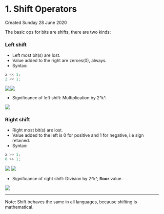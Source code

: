 # 1. Shift Operators
Created Sunday 28 June 2020

The basic ops for bits are shifts, there are two kinds:

### Left shift

- Left most bit(s) are lost.
- Value added to the right are zeroes(0), always.
- Syntax:

```c++
x << 1;
2 << 1;
```

![](/assets/1._Shift_Operators-image-1.png)![](/assets/1._Shift_Operators-image-2.png)

- Significance of left shift: Multiplication by 2^k^.

![](/assets/1._Shift_Operators-image-3.png)

### Right shift

- Right most bit(s) are lost.
- Value added to the left is 0 for positive and 1 for negative, i.e sign retained.
- Syntax:

```c++
x >> 1;
8 >> 1;
```

![](/assets/1._Shift_Operators-image-4.png) ![](/assets/1._Shift_Operators-image-5.png)

- Significance of right shift: Division by 2^k^, **floor** value.

![](/assets/1._Shift_Operators-image-6.png)

---

Note: Shift behaves the same in all languages, because shifting is mathematical.

